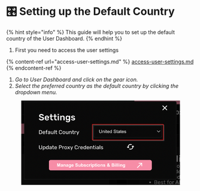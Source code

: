 # 🎛 Setting up the Default Country

{% hint style="info" %}
This guide will help you to set up the default country of the User Dashboard.
{% endhint %}

1. First you need to access the user settings

{% content-ref url="access-user-settings.md" %}
[access-user-settings.md](access-user-settings.md)
{% endcontent-ref %}

1. _Go to User Dashboard and click on the gear icon._
2. _Select the preferred country as the default country by clicking the dropdown menu._

<figure><img src="../.gitbook/assets/5 (8).png" alt=""><figcaption></figcaption></figure>
